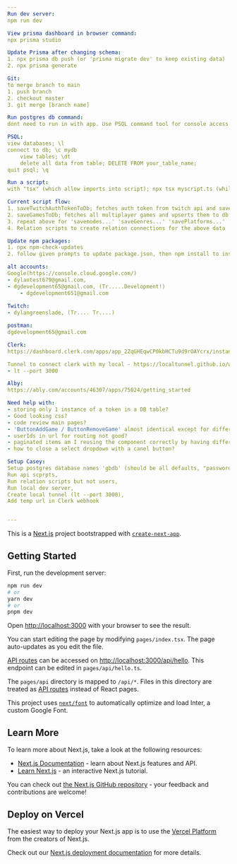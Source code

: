 ```yaml
---
Run dev server:
npm run dev

View prisma dashboard in browser command: 
npx prisma studio

Update Prisma after changing schema: 
1. npx prisma db push (or 'prisma migrate dev' to keep existing data)
2. npx prisma generate

Git:
to merge branch to main
1. push branch
2. checkout master
3. git merge [branch name] 

Run postgres db command:
dont need to run in with app. Use PSQL command tool for console access

PSQL:
view databases; \l
connect to db; \c mydb
    view tables; \dt
    delete all data from table; DELETE FROM your_table_name;
quit psql; \q

Run a script:
with "tsx" (which allow imports into script); npx tsx myscript.ts (while in directory need to figure out tsconfig to run from anywhere)

Current script flow: 
1. saveTwitchAuthTokenToDb; fetches auth token from twitch api and saves it to db
2. saveGamesToDb; fetches all multiplayer games and upserts them to db
3. repeat above for 'savemodes...' 'saveGenres...' 'savePlatforms...'
4. Relation scripts to create relation connections for the above data

Update npm packages:
1. npx npm-check-updates
2. follow given prompts to update package.json, then npm install to install

alt accounts:
Google(https://console.cloud.google.com/) 
- dylantest679@gmail.com, 
- dgdevelopment65@gmail.com, (Tr.....Development!)
    - dgdevelopment651@gmail.com 
    
Twitch:
- dylangreenslade, (Tr.... Tr....)

postman:
dgdevelopment65@gmail.com

Clerk:
https://dashboard.clerk.com/apps/app_2ZqGHEqwCP0kbHCTu9d9rOAYcrx/instances/ins_2ZqGHBR10qDJFiWuVt7xHbCyXWu

Tunnel to connect clerk with my local - https://localtunnel.github.io/www/ as per - https://clerk.com/docs/users/sync-data
- lt --port 3000

Alby:
https://ably.com/accounts/46307/apps/75024/getting_started

Need help with:
- storing only 1 instance of a token in a DB table?
- Good looking css?
- code review main pages?
- 'ButtonAddGame / ButtonRemoveGame' almost identical except for different api routes. Should these be merged? = pass different onclick handler
- userIds in url for routing not good?
- paginated items am I reusing the component correctly by having different versions?
- how to close a select dropdown with a canel button?

Setup Casey:
Setup postgres database names 'gbdb' (should be all defaults, "password" (as per Prisma schema ))
Run api scprpts,
Run relation scripts but not users,
Run local dev server,
Create local tunnel (lt --port 3000),
Add temp url in Clerk webhook


---
```


This is a [Next.js](https://nextjs.org/) project bootstrapped with [`create-next-app`](https://github.com/vercel/next.js/tree/canary/packages/create-next-app).

## Getting Started

First, run the development server:

```bash
npm run dev
# or
yarn dev
# or
pnpm dev
```

Open [http://localhost:3000](http://localhost:3000) with your browser to see the result.

You can start editing the page by modifying `pages/index.tsx`. The page auto-updates as you edit the file.

[API routes](https://nextjs.org/docs/api-routes/introduction) can be accessed on [http://localhost:3000/api/hello](http://localhost:3000/api/hello). This endpoint can be edited in `pages/api/hello.ts`.

The `pages/api` directory is mapped to `/api/*`. Files in this directory are treated as [API routes](https://nextjs.org/docs/api-routes/introduction) instead of React pages.

This project uses [`next/font`](https://nextjs.org/docs/basic-features/font-optimization) to automatically optimize and load Inter, a custom Google Font.

## Learn More

To learn more about Next.js, take a look at the following resources:

- [Next.js Documentation](https://nextjs.org/docs) - learn about Next.js features and API.
- [Learn Next.js](https://nextjs.org/learn) - an interactive Next.js tutorial.

You can check out [the Next.js GitHub repository](https://github.com/vercel/next.js/) - your feedback and contributions are welcome!

## Deploy on Vercel

The easiest way to deploy your Next.js app is to use the [Vercel Platform](https://vercel.com/new?utm_medium=default-template&filter=next.js&utm_source=create-next-app&utm_campaign=create-next-app-readme) from the creators of Next.js.

Check out our [Next.js deployment documentation](https://nextjs.org/docs/deployment) for more details.
